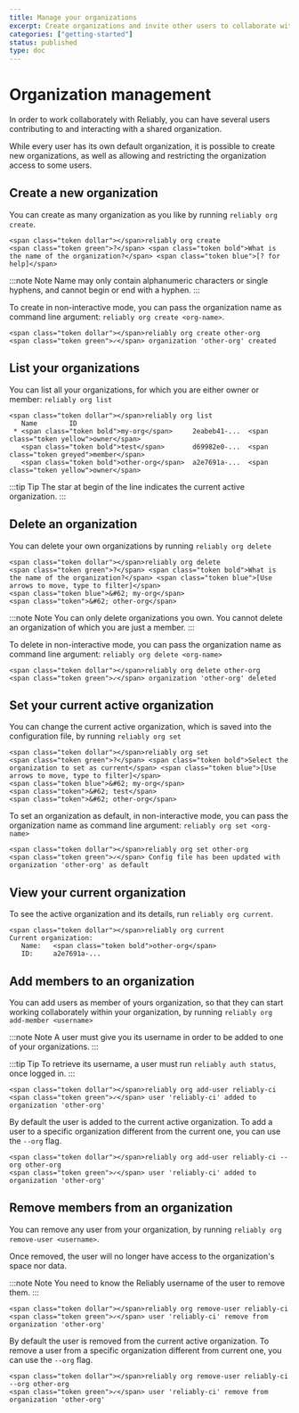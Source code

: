 ```yaml
---
title: Manage your organizations
excerpt: Create organizations and invite other users to collaborate with you.
categories: ["getting-started"]
status: published
type: doc
---
```

# Organization management

In order to work collaborately with Reliably, you can have several users
contributing to and interacting with a shared organization.

While every user has its own default organization, it is possible to create
new organizations, as well as allowing and restricting the organization access
to some users.

## Create a new organization

You can create as many organization as you like by running `reliably org create`.

```reliably
<span class="token dollar"></span>reliably org create
<span class="token green">?</span> <span class="token bold">What is the name of the organization?</span> <span class="token blue">[? for help]</span>
```

:::note Note
Name may only contain alphanumeric characters or single hyphens,
and cannot begin or end with a hyphen.
:::


To create in non-interactive mode, you can pass the organization name as
command line argument: `reliably org create <org-name>`.

```reliably
<span class="token dollar"></span>reliably org create other-org
<span class="token green">✓</span> organization 'other-org' created
```


## List your organizations

You can list all your organizations, for which you are either owner or member:
`reliably org list`

```reliably
<span class="token dollar"></span>reliably org list
   Name        ID
 * <span class="token bold">my-org</span>     2eabeb41-...  <span class="token yellow">owner</span>
   <span class="token bold">test</span>       d69982e0-...  <span class="token greyed">member</span>
   <span class="token bold">other-org</span>  a2e7691a-...  <span class="token yellow">owner</span>
```

:::tip Tip
  The star at begin of the line indicates the current active organization.
:::


## Delete an organization

You can delete your own organizations by running `reliably org delete`


```reliably
<span class="token dollar"></span>reliably org delete
<span class="token green">?</span> <span class="token bold">What is the name of the organization?</span> <span class="token blue">[Use arrows to move, type to filter]</span>
<span class="token blue">&#62; my-org</span>
<span class="token">&#62; other-org</span>
```

:::note Note
You can only delete organizations you own.
You cannot delete an organization of which you are just a member.
:::

To delete in non-interactive mode, you can pass the organization name as
command line argument: `reliably org delete <org-name>`

```reliably
<span class="token dollar"></span>reliably org delete other-org
<span class="token green">✓</span> organization 'other-org' deleted
```

## Set your current active organization

You can change the current active organization, which is saved into the
configuration file, by running `reliably org set`

```reliably
<span class="token dollar"></span>reliably org set
<span class="token green">?</span> <span class="token bold">Select the organization to set as current</span> <span class="token blue">[Use arrows to move, type to filter]</span>
<span class="token blue">&#62; my-org</span>
<span class="token">&#62; test</span>
<span class="token">&#62; other-org</span>
```

To set an organization as default, in non-interactive mode, you can pass
the organization name as command line argument: `reliably org set <org-name>`

```reliably
<span class="token dollar"></span>reliably org set other-org
<span class="token green">✓</span> Config file has been updated with organization 'other-org' as default
```

## View your current organization

To see the active organization and its details, run `reliably org current`.

```reliably
<span class="token dollar"></span>reliably org current
Current organization:
   Name:   <span class="token bold">other-org</span>
   ID:     a2e7691a-...
```

## Add members to an organization

You can add users as member of yours organization, so that they can start
working collaborately within your organization, by running
`reliably org add-member <username>`

:::note Note
A user must give you its username in order to be added to one of your organizations.
:::

:::tip Tip
  To retrieve its username, a user must run `reliably auth status`,
  once logged in.
:::

```reliably
<span class="token dollar"></span>reliably org add-user reliably-ci
<span class="token green">✓</span> user 'reliably-ci' added to organization 'other-org'
```

By default the user is added to the current active organization. To add a
user to a specific organization different from the current one, you can use
the `--org` flag.

```reliably
<span class="token dollar"></span>reliably org add-user reliably-ci --org other-org
<span class="token green">✓</span> user 'reliably-ci' added to organization 'other-org'
```

## Remove members from an organization

You can remove any user from your organization, by running `reliably org remove-user <username>`.

Once removed, the user will no longer have access to the organization's space nor data.

:::note Note
You need to know the Reliably username of the user to remove them.
:::

```reliably
<span class="token dollar"></span>reliably org remove-user reliably-ci
<span class="token green">✓</span> user 'reliably-ci' remove from organization 'other-org'
```

By default the user is removed from the current active organization. To remove a
user from a specific organization different from current one, you can use
the `--org` flag.

```reliably
<span class="token dollar"></span>reliably org remove-user reliably-ci --org other-org
<span class="token green">✓</span> user 'reliably-ci' remove from organization 'other-org'
```
